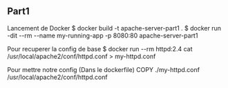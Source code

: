 ## Part1

Lancement de Docker
$ docker build -t apache-server-part1 .
$ docker run -dit --rm --name my-running-app -p 8080:80 apache-server-part1 

Pour recuperer la config de base
$ docker run --rm httpd:2.4 cat /usr/local/apache2/conf/httpd.conf > my-httpd.conf

Pour mettre notre config (Dans le dockerfile)
COPY ./my-httpd.conf /usr/local/apache2/conf/httpd.conf